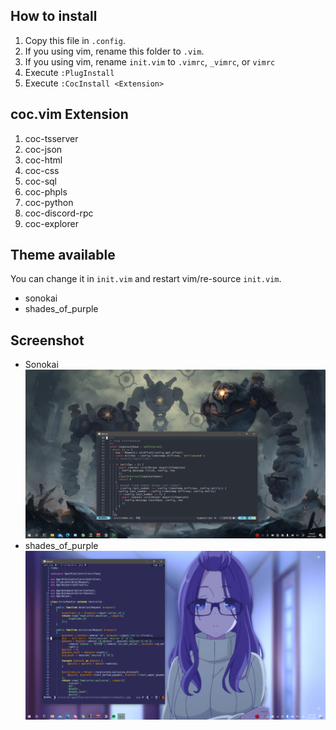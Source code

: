 ## How to install
1. Copy this file in `.config`.
2. If you using vim, rename this folder to `.vim`.
3. If you using vim, rename `init.vim` to `.vimrc`, `_vimrc`, or `vimrc`
4. Execute `:PlugInstall`
5. Execute `:CocInstall <Extension>`

## coc.vim Extension
1. coc-tsserver
2. coc-json
3. coc-html
4. coc-css
5. coc-sql
6. coc-phpls
7. coc-python
8. coc-discord-rpc
9. coc-explorer

## Theme available
You can change it in `init.vim` and restart vim/re-source `init.vim`.

- sonokai
- shades_of_purple

## Screenshot
- Sonokai
![Sonokai](./screenshot/sonokai.png)
- shades_of_purple
![shades_of_purple](./screenshot/shades_of_purples.png)

